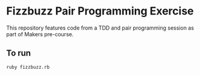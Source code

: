 # Fizzbuzz Pair Programming Exercise
This repository features code from a TDD and pair programming session as part of Makers pre-course. 

## To run ##
```
ruby fizzbuzz.rb
```
